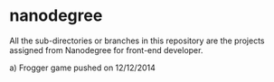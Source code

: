 nanodegree
==========

All the sub-directories or branches in this repository are the projects assigned from Nanodegree for front-end developer.

a) Frogger game pushed on 12/12/2014
